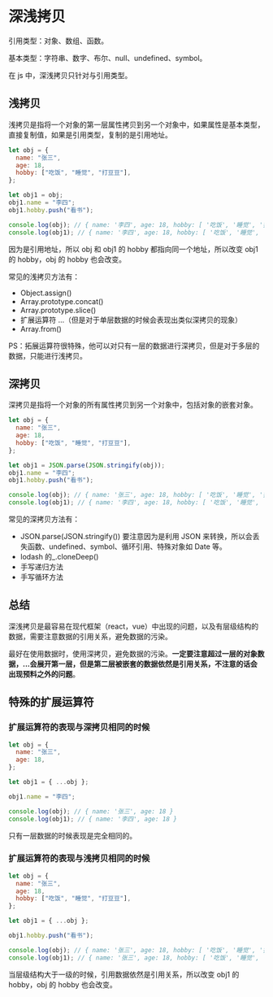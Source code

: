 # 深浅拷贝

引用类型：对象、数组、函数。

基本类型：字符串、数字、布尔、null、undefined、symbol。

在 js 中，深浅拷贝只针对与引用类型。

## 浅拷贝

浅拷贝是指将一个对象的第一层属性拷贝到另一个对象中，如果属性是基本类型，直接复制值，如果是引用类型，复制的是引用地址。

```js
let obj = {
  name: "张三",
  age: 18,
  hobby: ["吃饭", "睡觉", "打豆豆"],
};

let obj1 = obj;
obj1.name = "李四";
obj1.hobby.push("看书");

console.log(obj); // { name: '李四', age: 18, hobby: [ '吃饭', '睡觉', '打豆豆', '看书' ] }
console.log(obj1); // { name: '李四', age: 18, hobby: [ '吃饭', '睡觉', '打豆豆', '看书' ] }
```

因为是引用地址，所以 obj 和 obj1 的 hobby 都指向同一个地址，所以改变 obj1 的 hobby，obj 的 hobby 也会改变。

常见的浅拷贝方法有：

- Object.assign()
- Array.prototype.concat()
- Array.prototype.slice()
- 扩展运算符 ...（但是对于单层数据的时候会表现出类似深拷贝的现象）
- Array.from()

PS：拓展运算符很特殊，他可以对只有一层的数据进行深拷贝，但是对于多层的数据，只能进行浅拷贝。

## 深拷贝

深拷贝是指将一个对象的所有属性拷贝到另一个对象中，包括对象的嵌套对象。

```js
let obj = {
  name: "张三",
  age: 18,
  hobby: ["吃饭", "睡觉", "打豆豆"],
};

let obj1 = JSON.parse(JSON.stringify(obj));
obj1.name = "李四";
obj1.hobby.push("看书");

console.log(obj); // { name: '张三', age: 18, hobby: [ '吃饭', '睡觉', '打豆豆' ] }
console.log(obj1); // { name: '李四', age: 18, hobby: [ '吃饭', '睡觉', '打豆豆', '看书' ] }
```

常见的深拷贝方法有：

- JSON.parse(JSON.stringify()) 要注意因为是利用 JSON 来转换，所以会丢失函数、undefined、symbol、循环引用、特殊对象如 Date 等。
- lodash 的\_.cloneDeep()
- 手写递归方法
- 手写循环方法

## 总结

深浅拷贝是最容易在现代框架（react，vue）中出现的问题，以及有层级结构的数据，需要注意数据的引用关系，避免数据的污染。

最好在使用数据时，使用深拷贝，避免数据的污染。**一定要注意超过一层的对象数据，...会展开第一层，但是第二层被嵌套的数据依然是引用关系，不注意的话会出现预料之外的问题**。

## 特殊的扩展运算符

### 扩展运算符的表现与深拷贝相同的时候

```js
let obj = {
  name: "张三",
  age: 18,
};

let obj1 = { ...obj };

obj1.name = "李四";

console.log(obj); // { name: '张三', age: 18 }
console.log(obj1); // { name: '李四', age: 18 }
```

只有一层数据的时候表现是完全相同的。

### 扩展运算符的表现与浅拷贝相同的时候

```js
let obj = {
  name: "张三",
  age: 18,
  hobby: ["吃饭", "睡觉", "打豆豆"],
};

let obj1 = { ...obj };

obj1.hobby.push("看书");

console.log(obj); // { name: '张三', age: 18, hobby: [ '吃饭', '睡觉', '打豆豆', '看书' ] }
console.log(obj1); // { name: '张三', age: 18, hobby: [ '吃饭', '睡觉', '打豆豆', '看书' ] }
```

当层级结构大于一级的时候，引用数据依然是引用关系，所以改变 obj1 的 hobby，obj 的 hobby 也会改变。

